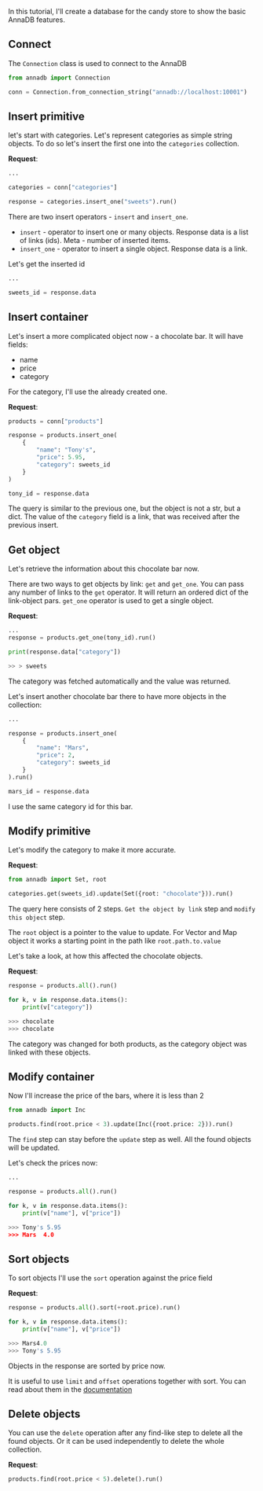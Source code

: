 In this tutorial, I'll create a database for the candy store to show the basic
AnnaDB features.

## Connect

The `Connection` class is used to connect to the AnnaDB

```python
from annadb import Connection

conn = Connection.from_connection_string("annadb://localhost:10001")
```

## Insert primitive

let's start with categories. Let's represent categories as simple string
objects. To do so let's insert the first one into the `categories` collection.

**Request**:

```python
...

categories = conn["categories"]

response = categories.insert_one("sweets").run()
```

There are two insert operators - `insert` and `insert_one`.

- `insert` - operator to insert one or many objects. Response data is a list of
  links (ids). Meta - number of inserted items.
- `insert_one` - operator to insert a single object. Response data is a link.

Let's get the inserted id

```python
...

sweets_id = response.data
```

## Insert container

Let's insert a more complicated object now - a chocolate bar. It will have
fields:

- name
- price
- category

For the category, I'll use the already created one.

**Request**:

```python
products = conn["products"]

response = products.insert_one(
    {
        "name": "Tony's",
        "price": 5.95,
        "category": sweets_id
    }
)

tony_id = response.data
```

The query is similar to the previous one, but the object is not a str, but a
dict. The value of the `category` field is a link, that was received after the
previous insert.

## Get object

Let's retrieve the information about this chocolate bar now.

There are two ways to get objects by link: `get` and `get_one`. You can pass
any number of links to the `get` operator. It will return an ordered dict of
the link-object pars. `get_one` operator is used to get a single object.

**Request**:

```python
...
response = products.get_one(tony_id).run()

print(response.data["category"])

>> > sweets
```

The category was fetched automatically and the value was returned.

Let's insert another chocolate bar there to have more objects in the
collection:

```python
...

response = products.insert_one(
    {
        "name": "Mars",
        "price": 2,
        "category": sweets_id
    }
).run()

mars_id = response.data
```

I use the same category id for this bar.

## Modify primitive

Let's modify the category to make it more accurate.

**Request**:

```python
from annadb import Set, root

categories.get(sweets_id).update(Set({root: "chocolate"})).run()
```

The query here consists of 2 steps. `Get the object by link` step
and `modify this object` step.

The `root` object is a pointer to the value to update. For Vector and Map
object it works a starting point in the path like `root.path.to.value`

Let's take a look, at how this affected the chocolate objects.

**Request**:

```python
response = products.all().run()

for k, v in response.data.items():
    print(v["category"])

>>> chocolate
>>> chocolate
```

The category was changed for both products, as the category object was linked
with these objects.

## Modify container

Now I'll increase the price of the bars, where it is less than 2

```python
from annadb import Inc

products.find(root.price < 3).update(Inc({root.price: 2})).run()
```

The `find` step can stay before the `update` step as well. All the found
objects will be updated.

Let's check the prices now:

```python
...

response = products.all().run()

for k, v in response.data.items():
    print(v["name"], v["price"])

>>> Tony's 5.95
>>> Mars  4.0
```

## Sort objects

To sort objects I'll use the `sort` operation against the price field

**Request**:

```python
response = products.all().sort(+root.price).run()

for k, v in response.data.items():
    print(v["name"], v["price"])

>>> Mars4.0
>>> Tony's 5.95
```

Objects in the response are sorted by price now.

It is useful to use `limit` and `offset` operations together with sort. You can
read about them in the [documentation](../../documentation/limit/)

## Delete objects

You can use the `delete` operation after any find-like step to delete all the found
objects. Or it can be used independently to delete the whole collection.

**Request**:

```python
products.find(root.price < 5).delete().run()
```
